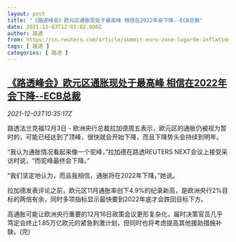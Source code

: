 ```yaml
---
layout: post
title: "《路透峰会》欧元区通胀现处于最高峰 相信在2022年会下降--ECB总裁"
date: 2021-12-03T12:01:02.000Z
author: 路透
from: https://cn.reuters.com/article/summit-euro-zone-lagarde-inflation-1203-idCNKBS2II0UV
tags: [ 路透 ]
categories: [ 路透 ]
---
```

<!--1638532862000-->
[《路透峰会》欧元区通胀现处于最高峰 相信在2022年会下降--ECB总裁](https://cn.reuters.com/article/summit-euro-zone-lagarde-inflation-1203-idCNKBS2II0UV)
------

<div>
<div><i>2021-12-03T10:35:17Z</i></div><p>路透法兰克福12月3日 - 欧洲央行总裁拉加德周五表示，欧元区的通胀仍被视为暂时的，可能已经达到了顶峰，很快就会开始下降，而且下降势头会持续到明年。</p><p>“我认为通胀情况看起来像一个驼峰，”拉加德在路透REUTERS NEXT会议上接受采访时说，“而驼峰最终会下降。”</p><p>“我们坚定地认为，而且我相信，通胀将在2022年下降，”她说。</p><p>拉加德发表评论之前，欧元区11月通胀率创下4.9%的纪录新高，是欧洲央行2%目标的两倍有余，同时多项指标显示最快要到2022年底才会跌回目标下方。</p><p>高通胀可能让欧洲央行重要的12月16日政策会议更形复杂化，届时决策官员几乎笃定会终止1.85万亿欧元的紧急刺激计划，但同时也将考虑提高其他援助措施补缺。(完)</p>
</div>
